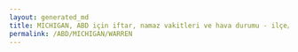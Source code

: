 ```yaml
---
layout: generated_md
title: MICHIGAN, ABD için iftar, namaz vakitleri ve hava durumu - ilçe/eyalet seç
permalink: /ABD/MICHIGAN/WARREN
---
```


<script type="text/javascript">
  var country = ABD;
  var city = MICHIGAN;
  var state = WARREN;
  var lat = 72;
  var lon = 21;
</script>
